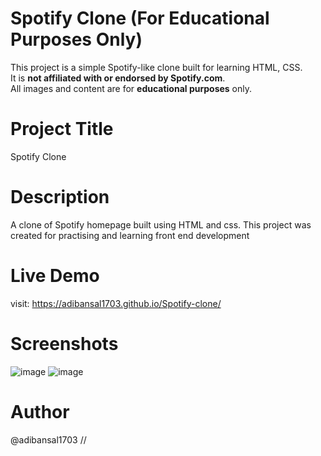 # Spotify Clone (For Educational Purposes Only)
This project is a simple Spotify-like clone built for learning HTML, CSS.  
It is **not affiliated with or endorsed by Spotify.com**.  
All images and content are for **educational purposes** only.
# Project Title 
Spotify Clone 
# Description 
A clone of Spotify homepage built using HTML and css. This project was created for practising and learning front end development 
# Live Demo
visit: https://adibansal1703.github.io/Spotify-clone/
# Screenshots
![image](https://github.com/user-attachments/assets/f246768b-6471-4dc5-a866-fb59122c325d)
![image](https://github.com/user-attachments/assets/a3b933d3-b8e5-4b82-9190-63ebb7de9063)
# Author 
@adibansal1703 //
